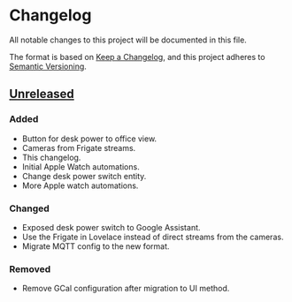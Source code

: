 # Changelog

All notable changes to this project will be documented in this file.

The format is based on [Keep a Changelog](https://keepachangelog.com/en/1.0.0/),
and this project adheres to [Semantic Versioning](https://semver.org/spec/v2.0.0.html).

## [Unreleased]

### Added

- Button for desk power to office view.
- Cameras from Frigate streams.
- This changelog.
- Initial Apple Watch automations.
- Change desk power switch entity.
- More Apple watch automations.

### Changed

- Exposed desk power switch to Google Assistant.
- Use the Frigate in Lovelace instead of direct streams from the cameras.
- Migrate MQTT config to the new format.

### Removed

- Remove GCal configuration after migration to UI method.

[Unreleased]: https://github.com/a7d-corp/homeassistant/tree/main
